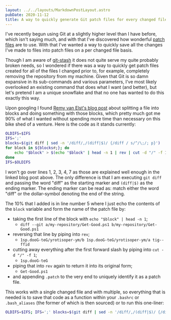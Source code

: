 ```yaml
---
layout: ../../layouts/MarkdownPostLayout.astro
pubDate: 2020-11-12
title: A way to quickly generate Git patch files for every changed file
---
```

I've recently begun using Git at a slightly higher level than I have before, which isn't saying much, and with that I've discovered how wonderful [patch files](https://www.howtogeek.com/415442/how-to-apply-a-patch-to-a-file-and-create-patches-in-linux/) are to use. With that I've wanted a way to quickly save all the changes I've made to files into patch files on a per changed file basis.

Though I am aware of [git-stash](https://www.git-scm.com/docs/git-stash) it does not quite serve my quite probably broken needs, so I wondered if there was a way to quickly get patch files created for all of the files I changed prior to, for example, completely removing the repository from my machine. Given that Git is so damn expansive in its sub-commands and various parameters, I've most likely overlooked an existing command that does what I want (and better), but let's pretend I am a unique snowflake and that no one has wanted to do this exactly this way.

Upon googling I found [Remy van Elst's blog post](https://raymii.org/s/tutorials/Bash_bits_split_a_file_in_blocks_and_do_something_with_each_block.html) about splitting a file into blocks and doing something with those blocks, which pretty much got me 90% of what I wanted without spending more time than necessary on this bike shed of a venture. Here is the code as it stands currently:

```bash
OLDIFS=$IFS
IFS=';'
blocks=$(git diff | sed -n '/diff/,/(diff|$)/ {/diff / s/^/\;/; p}')
for block in ${blocks#;}; do
    echo "$block" > $(echo "$block" | head -n 1 | rev | cut -d "/" -f 1 | rev).patch
done
IFS=$OLDIFS
```

I won't go over lines 1, 2, 3, 4, 7 as those are explained well enough in the linked blog post above. The only difference is that I am executing `git diff` and passing the word "diff" as the starting marker and `(diff|$)` as the ending marker. The ending marker can be read as: match either the word "diff" or the dollar-symbol denoting the end of the string.

The 10% that I added is in line number 5 where I just echo the contents of the `block` variable and form the name of the patch file by:

* taking the first line of the block with `echo "$block" | head -n 1`;
  * `diff --git a/my-repository/Get-Good.ps1 b/my-repository/Get-Good.ps1`
* reversing that line by piping into `rev`;
  * `1sp.dooG-teG/yrotisoper-ym/b 1sp.dooG-teG/yrotisoper-ym/a tig-- ffid`
* cutting away everything after the first forward slash by piping into `cut -d "/" -f 1`;
  * `1sp.dooG-teG`
* piping that into `rev` again to return it into its original form;
  * `Get-Good.ps1`
* and appending `.patch` to the very end to uniquely identify it as a patch file.

This works with a single changed file and with multiple, so everything that is needed is to save that code as a function within your `.bashrc` or `.bash_aliases` (the former of which is then sourced) or to run this one-liner:

```bash
OLDIFS=$IFS; IFS=';' blocks=$(git diff | sed -n '/diff/,/(diff|$)/ {/diff / s/^/\;/; p}'); for block in ${blocks#;}; do echo "$block" > $(echo "$block" | head -n 1 | rev | cut -d "/" -f 1 | rev).patch; done; IFS=$OLDIFS
```
